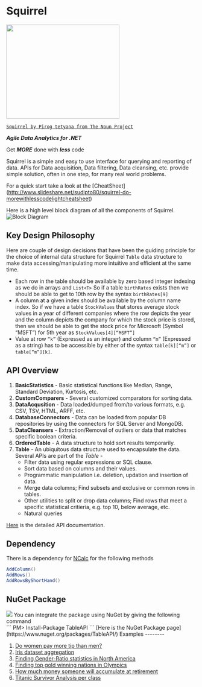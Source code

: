 
Squirrel
======== 

<img src="http://gifyu.com/images/T-Shirt.png" border="0" height="250" width="300">

<!--<a href="Squirrel"><img src="https://raw.github.com/sudipto80/Squirrel/newb/img/icon_26718.png" align="left" t="100" width="100" ></a>-->

[`Squirrel by Pirog tetyana from The Noun Project`](https://raw.github.com/sudipto80/Squirrel/newb/img/license.txt)

***Agile Data Analytics for .NET***

Get ***MORE*** done with ***less*** code

Squirrel is a simple and easy to use interface for querying and reporting of data. APIs for Data acquisition, Data filtering, Data cleansing, etc. provide simple solution, often in one step, for many real world problems. 

For a quick start take a look at the [CheatSheet] (http://www.slideshare.net/sudipto80/squirrel-do-morewithlesscodelightcheatsheet)


Here is a high level block diagram of all the components of Squirrel.
![Block Diagram](http://gifyu.com/images/blocks.png "High Level Block Diagram")

Key Design Philosophy
---------------------
Here are couple of design decisions that have been the guiding principle for the choice of internal data structure for Squirrel ```Table``` data structure to make data accessing/manipulating more intuitive and efficient at the same time.
* Each row in the table should be available by zero based integer indexing as we do in arrays and ```List<T>``` So if a table ```birthRates``` exists then we should be able to get to 10th row by the syntax ```birthRates[9]```
* A column at a given index should be available by the column name index. So if we have a table ```StockValues``` that stores average stock values in a year of different companies where the row depicts the year and the column depicts the company for which the stock price is stored, then we should be able to get the stock price for Microsoft (Symbol “MSFT”) for 5th year as ```StockValues[4][“MSFT”]```
* Value at row ```“k”``` (Expressed as an integer) and column ```“m”``` (Expressed as a string) has to be accessible by either of the syntax ```table[k][“m”]``` or ```table[“m”][k]```.


API Overview
------------

1. **BasicStatistics** - Basic statistical functions like Median, Range, Standard Deviation, Kurtosis, etc.
2. **CustomComparers** - Several customized comparators for sorting data.
3. **DataAcqusition** - Data loaded/dumped from/to various formats, e.g. CSV, TSV, HTML, ARFF, etc.
4. **DatabaseConnectors** - Data can be loaded from popular DB repositories by using the connectors for SQL Server and MongoDB.
5. **DataCleansers** - Extraction/Removal of outliers or data that matches specific boolean criteria.
6. **OrderedTable** - A data structure to hold sort results temporarily.
7. **Table** - An ubiquitous data structure used to encapsulate the data. Several APIs are part of the *Table* -
   * Filter data using regular expressions or SQL clause.
   * Sort data based on columns and their values.
   * Programmatic manipulation i.e. deletion, updation and insertion of data.
   * Merge data columns; Find subsets and exclusive or common rows in tables.
   * Other utilities to split or drop data columns; Find rows that meet a specific statistical critieria, e.g. top 10, below average, etc.
   * Natural queries

[Here](https://raw.github.com/sudipto80/Squirrel/newb/doc/TableAPI.chm) is the detailed API documentation.



Dependency
----------

There is a dependency for [NCalc](https://ncalc.codeplex.com/) for the following methods 
```csharp
AddColumn() 
AddRows()
AddRowsByShortHand()
``` 
NuGet Package
-------------
<img src="http://cdn.ws.citrix.com/wp-content/uploads/2011/09/NugetIcon.png"/>
You can integrate the package using NuGet by giving the following command</br>
```
PM> Install-Package TableAPI 
```
[Here is the NuGet Package page](https://www.nuget.org/packages/TableAPI/)
Examples
--------

1. [Do women pay more tip than men?](https://github.com/sudipto80/Squirrel/blob/master/ScreenCastDemos/example-01.md)
2. [Iris dataset aggregation](https://github.com/sudipto80/Squirrel/blob/master/ScreenCastDemos/example-02.md)
3. [Finding Gender-Ratio statistics in North America](https://github.com/sudipto80/Squirrel/blob/master/ScreenCastDemos/example-03.md)
4. [Finding top gold winning nations in Olympics](https://github.com/sudipto80/Squirrel/blob/master/ScreenCastDemos/example-04.md)
5. [How much money someone will accumulate at retirement](https://github.com/sudipto80/Squirrel/blob/master/ScreenCastDemos/example-05.md)
6. [Titanic Survivor Analysis per class](https://github.com/sudipto80/Squirrel/blob/master/ScreenCastDemos/example-06.md)

